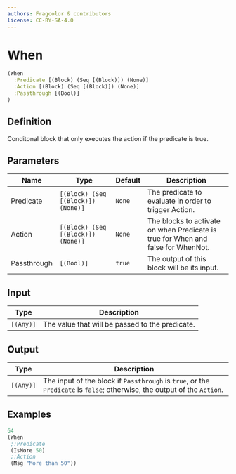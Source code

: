 ```yaml
---
authors: Fragcolor & contributors
license: CC-BY-SA-4.0
---
```



# When

```clojure
(When
  :Predicate [(Block) (Seq [(Block)]) (None)]
  :Action [(Block) (Seq [(Block)]) (None)]
  :Passthrough [(Bool)]
)
```


## Definition

Conditonal block that only executes the action if the predicate is true.


## Parameters

| Name | Type | Default | Description |
|------|------|---------|-------------|
| Predicate | `[(Block) (Seq [(Block)]) (None)]` | `None` | The predicate to evaluate in order to trigger Action. |
| Action | `[(Block) (Seq [(Block)]) (None)]` | `None` | The blocks to activate on when Predicate is true for When and false for WhenNot. |
| Passthrough | `[(Bool)]` | `true` | The output of this block will be its input. |


## Input

| Type | Description |
|------|-------------|
| `[(Any)]` | The value that will be passed to the predicate. |


## Output

| Type | Description |
|------|-------------|
| `[(Any)]` | The input of the block if `Passthrough` is `true`, or the `Predicate` is `false`; otherwise, the output of the `Action`. |


## Examples

```clojure
64
(When
 ;:Predicate
 (IsMore 50)
 ;:Action
 (Msg "More than 50"))
```
